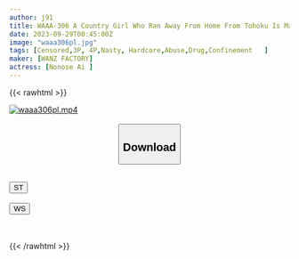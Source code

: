 ```yaml
---
author: j91
title: WAAA-306 A Country Girl Who Ran Away From Home From Tohoku Is Matched With Aphrodisiac Confinement Rape, And The Sexy Meat Urinal That Convulses Is Creampied And Fucked. Living In Aomori Ai-chan
date: 2023-09-29T00:45:00Z
image: "waaa306pl.jpg"
tags: [Censored,3P, 4P,Nasty, Hardcore,Abuse,Drug,Confinement	]
maker: [WANZ FACTORY]
actress: [Nonose Ai ]
---
```



{{< rawhtml >}}

<div class="video" data-videoid="LMDw0p23priRjqo">
    <a href="javascript:;">
        <img src="https://my.j91.asia/posts/waaa306pl/waaa306pl.jpg" width="WIDTH" height="HEIGHT" alt="waaa306pl.mp4" loading="lazy">
    </a>
</div>

<script type="text/javascript" src="https://j91.asia/asset/on-demand-st.js"></script>

<br>
  <link rel="stylesheet" href="https://j91.asia/asset/bs5.css">
  
  <center>
  <button class="btn btn-primary" type="button" data-bs-toggle="collapse" data-bs-target=".multi-collapse" aria-expanded="false" aria-controls="multiCollapseExample1 multiCollapseExample2"><h2>Download</h2></button></center>
</p>
<div class="row">
  <div class="col">
    <div class="collapse multi-collapse" id="multiCollapseExample1">
      <div class="card card-body">
	      	      <br>
<div class="buttons">  
<a href="https://streamtape.to/v/LMDw0p23priRjqo"><button class="btn-hover color-3"><i class="fa fa-download"></i> ST</button></a></div>
    </div>
  </div>
</div>
  <div class="col">
    <div class="collapse multi-collapse" id="multiCollapseExample2">
      <div class="card card-body">
	      <br>
<div class="buttons">
    <a href="https://wolfstream.tv/e0n6zt3o0gf2"><button class="btn-hover color-9"><i class="fa fa-download"></i> WS</button></a></div>
<br><br>
      </div>
    </div>
  </div>
</div>

{{< /rawhtml >}}

